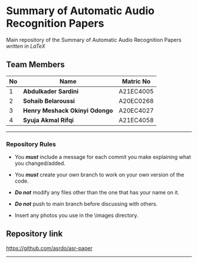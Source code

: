 
# **Summary of Automatic Audio Recognition Papers**

Main repository of the Summary of Automatic Audio Recognition Papers
 *written in LaTeX*

## **Team Members**

| No | Name                              | Matric No |
|----|-----------                        |-----------|
| 1  | **Abdulkader Sardini**            | A21EC4005 |
| 2  | **Sohaib Belaroussi**             | A20EC0268 |
| 3  | **Henry Meshack Okinyi Odongo**   | A20EC4027 |
| 4  | **Syuja Akmal Rifqi**             | A21EC4058 |

---

### Repository Rules

- You ***must*** include a message for each commit you make explaining what you changed/added.

- You ***must*** create your own branch to work on your own version of the code.

- ***Do not*** modify any files other than the one that has your name on it.

- ***Do not*** push to main branch before discussing with others.

- Insert any photos you use in the \images directory.

## **Repository link**

<https://github.com/asrdo/asr-paper>

---

